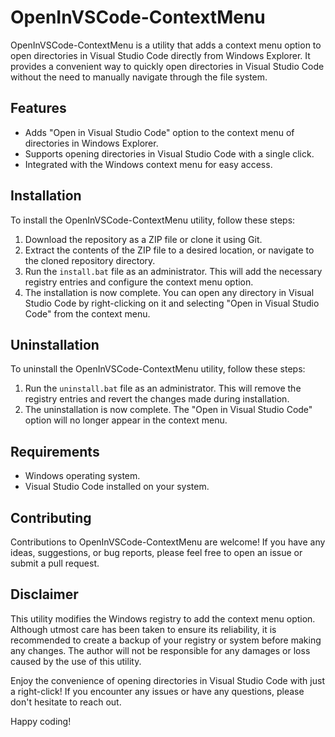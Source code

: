 # OpenInVSCode-ContextMenu

OpenInVSCode-ContextMenu is a utility that adds a context menu option to open directories in Visual Studio Code directly from Windows Explorer. It provides a convenient way to quickly open directories in Visual Studio Code without the need to manually navigate through the file system.

## Features

- Adds "Open in Visual Studio Code" option to the context menu of directories in Windows Explorer.
- Supports opening directories in Visual Studio Code with a single click.
- Integrated with the Windows context menu for easy access.

## Installation

To install the OpenInVSCode-ContextMenu utility, follow these steps:

1. Download the repository as a ZIP file or clone it using Git.
2. Extract the contents of the ZIP file to a desired location, or navigate to the cloned repository directory.
3. Run the `install.bat` file as an administrator. This will add the necessary registry entries and configure the context menu option.
4. The installation is now complete. You can open any directory in Visual Studio Code by right-clicking on it and selecting "Open in Visual Studio Code" from the context menu.

## Uninstallation

To uninstall the OpenInVSCode-ContextMenu utility, follow these steps:

1. Run the `uninstall.bat` file as an administrator. This will remove the registry entries and revert the changes made during installation.
2. The uninstallation is now complete. The "Open in Visual Studio Code" option will no longer appear in the context menu.

## Requirements

- Windows operating system.
- Visual Studio Code installed on your system.

## Contributing

Contributions to OpenInVSCode-ContextMenu are welcome! If you have any ideas, suggestions, or bug reports, please feel free to open an issue or submit a pull request.

## Disclaimer

This utility modifies the Windows registry to add the context menu option. Although utmost care has been taken to ensure its reliability, it is recommended to create a backup of your registry or system before making any changes. The author will not be responsible for any damages or loss caused by the use of this utility.


Enjoy the convenience of opening directories in Visual Studio Code with just a right-click! If you encounter any issues or have any questions, please don't hesitate to reach out.

Happy coding!